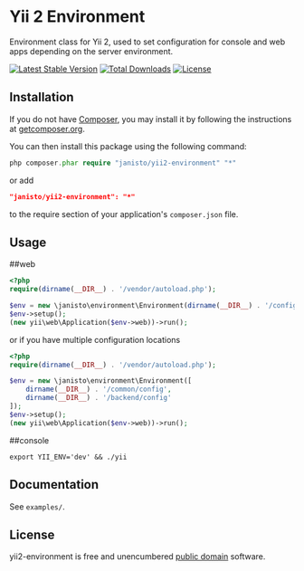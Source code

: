 Yii 2 Environment
================

Environment class for Yii 2, used to set configuration for console and web apps depending on the server environment.

[![Latest Stable Version](https://poser.pugx.org/janisto/yii2-environment/v/stable.svg)](https://packagist.org/packages/janisto/yii2-environment)
[![Total Downloads](https://poser.pugx.org/janisto/yii2-environment/downloads.svg)](https://packagist.org/packages/janisto/yii2-environment)
[![License](https://poser.pugx.org/janisto/yii2-environment/license.svg)](https://packagist.org/packages/janisto/yii2-environment)

Installation
------------

If you do not have [Composer](http://getcomposer.org/), you may install it by following the instructions
at [getcomposer.org](http://getcomposer.org/doc/00-intro.md#installation-nix).

You can then install this package using the following command:

```php
php composer.phar require "janisto/yii2-environment" "*"
```
or add

```json
"janisto/yii2-environment": "*"
```

to the require section of your application's `composer.json` file.

Usage
-----

##web

```php
<?php
require(dirname(__DIR__) . '/vendor/autoload.php');

$env = new \janisto\environment\Environment(dirname(__DIR__) . '/config');
$env->setup();
(new yii\web\Application($env->web))->run();
```

or if you have multiple configuration locations

```php
<?php
require(dirname(__DIR__) . '/vendor/autoload.php');

$env = new \janisto\environment\Environment([
    dirname(__DIR__) . '/common/config',
    dirname(__DIR__) . '/backend/config'
]);
$env->setup();
(new yii\web\Application($env->web))->run();
```

##console

```
export YII_ENV='dev' && ./yii
```

Documentation
-------------

See `examples/`.

License
-------

yii2-environment is free and unencumbered [public domain][Unlicense] software.

[Unlicense]: http://unlicense.org/